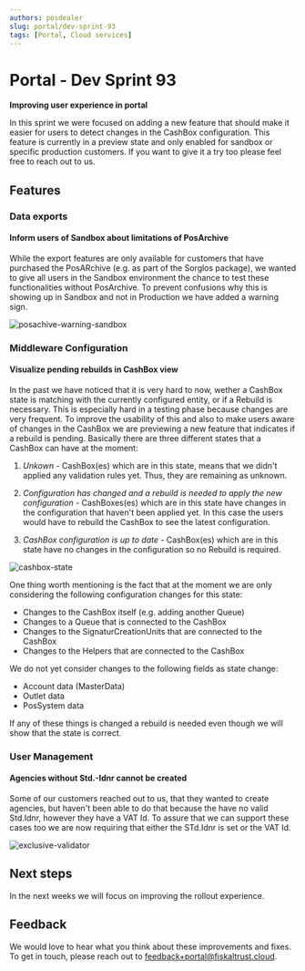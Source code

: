 ```yaml
---
authors: posdealer
slug: portal/dev-sprint-93
tags: [Portal, Cloud services]
---
```


# Portal - Dev Sprint 93
**Improving user experience in portal**

In this sprint we were focused on adding a new feature that should make it easier for users to detect changes in the CashBox configuration. This feature is currently in a preview state and only enabled for sandbox or specific production customers. If you want to give it a try too please feel free to reach out to us.

<!--truncate-->

## Features

### Data exports

#### Inform users of Sandbox about limitations of PosArchive
While the export features are only available for customers that have purchased the PosARchive (e.g. as part of the Sorglos package), we wanted to give all users in the Sandbox environment the chance to test these functionalities without PosArchive. To prevent confusions why this is showing up in Sandbox and not in Production we have added a warning sign.

![posachive-warning-sandbox](images/sprint-93/posachive-warning-sandbox.png)

### Middleware Configuration

#### Visualize pending rebuilds in CashBox view
In the past we have noticed that it is very hard to now, wether a CashBox state is matching with the currently configured entity, or if a Rebuild is necessary. This is especially hard in a testing phase because changes are very frequent. To improve the usability of this and also to make users aware of changes in the CashBox we are previewing a new feature that indicates if a rebuild is pending. Basically there are three different states that a CashBox can have at the moment:

1) _Unkown_ - CashBox(es) which are in this state, means that we didn't applied any validation rules yet. Thus, they are remaining as unknown.

2. _Configuration has changed and a rebuild is needed to apply the new configuration_ - CashBoxes(es) which are in this state have changes in the configuration that haven't been applied yet. In this case the users would have to rebuild the CashBox to see the latest configuration.

3) _CashBox configuration is up to date_ - CashBox(es) which are in this state have no changes in the configuration so no Rebuild is required.

![cashbox-state](images/sprint-93/cashbox-state.png)

One thing worth mentioning is the fact that at the moment we are only considering the following configuration changes for this state:
- Changes to the CashBox itself (e.g. adding another Queue)
- Changes to a Queue that is connected to the CashBox
- Changes to the SignaturCreationUnits that are connected to the CashBox
- Changes to the Helpers that are connected to the CashBox

We do not yet consider changes to the following fields as state change:
- Account data (MasterData)
- Outlet data 
- PosSystem data

If any of these things is changed a rebuild is needed even though we will show that the state is correct.

### User Management

#### Agencies without Std.-Idnr cannot be created
Some of our customers reached out to us, that they wanted to create agencies, but haven't been able to do that because the have no valid Std.Idnr, however they have a VAT Id. To assure that we can support these cases too we are now requiring that either the STd.Idnr is set or the VAT Id.

![exclusive-validator](images/sprint-93/exclusive-validator.png)

## Next steps
In the next weeks we will focus on improving the rollout experience.

## Feedback
We would love to hear what you think about these improvements and fixes. To get in touch, please reach out to [feedback+portal@fiskaltrust.cloud](mailto:feedback+portal@fiskaltrust.cloud).